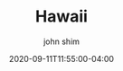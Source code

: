 ---
date: 2020-09-11T11:55:00-04:00
title: "Hawaii"
ab: "HI"
seo_title: "Contact Hawaii Governor"
description: Contact Hawaii Governor
author: john shim
url: /hawaii/
weight: 1
---